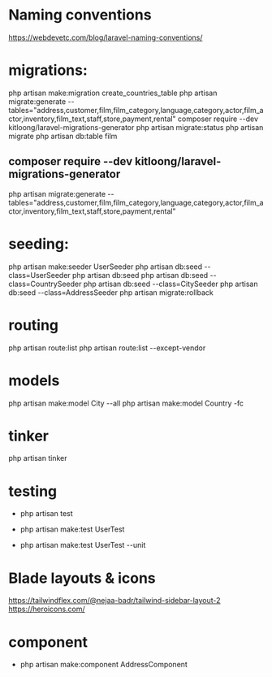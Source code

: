 # Naming conventions
https://webdevetc.com/blog/laravel-naming-conventions/


# migrations:
php artisan make:migration create_countries_table
php artisan migrate:generate --tables="address,customer,film,film_category,language,category,actor,film_actor,inventory,film_text,staff,store,payment,rental"
composer require --dev kitloong/laravel-migrations-generator
php artisan migrate:status
php artisan migrate
php artisan db:table film

## composer require --dev kitloong/laravel-migrations-generator
php artisan migrate:generate --tables="address,customer,film,film_category,language,category,actor,film_actor,inventory,film_text,staff,store,payment,rental"


# seeding:
php artisan make:seeder UserSeeder
php artisan db:seed --class=UserSeeder
php artisan db:seed
php artisan db:seed --class=CountrySeeder
php artisan db:seed --class=CitySeeder
php artisan db:seed --class=AddressSeeder
php artisan migrate:rollback

# routing
php artisan route:list
php artisan route:list --except-vendor

# models
php artisan make:model City --all
php artisan make:model Country -fc

# tinker
 php artisan tinker

# testing
- php artisan test
<!-- kreira feature browser test  -->
- php artisan make:test UserTest    
<!-- kreira unit test -->
- php artisan make:test UserTest --unit

# Blade layouts & icons
https://tailwindflex.com/@nejaa-badr/tailwind-sidebar-layout-2
https://heroicons.com/

# component
- php artisan make:component AddressComponent 
<!-- app/View/Components/AddressComponent.php -->
<!-- resources\views\components\address-component.blade.php -->
